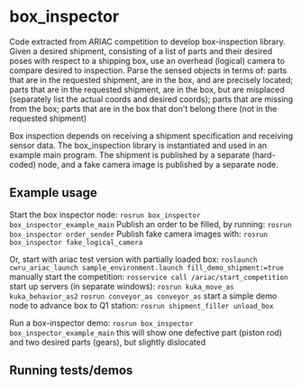 # box_inspector
Code extracted from ARIAC competition to develop box-inspection library.
Given a desired shipment, consisting of a list of parts and their desired poses with respect to a shipping box,
use an overhead (logical) camera to compare desired to inspection.  Parse the sensed objects in terms of:
parts that are in the requested shipment, are in the box, and are precisely located;
parts that are in the requested  shipment, are in the box, but are misplaced (separately list the actual coords and desired coords);
parts that are missing from the box;
parts that are in the box that don't belong there (not in the requested shipment)

Box inspection depends on receiving a shipment specification and receiving sensor data.
The box_inspection library is instantiated  and used in an example main program.
The shipment is published by a separate (hard-coded) node, and a fake camera image is published by a separate node.

## Example usage
Start the box inspector node:
`rosrun box_inspector box_inspector_example_main`
Publish an order to be filled, by running:
`rosrun box_inspector order_sender`
Publish fake camera images with:
`rosrun box_inspector fake_logical_camera`

Or, start with ariac test version with partially loaded box:
`roslaunch cwru_ariac_launch sample_environment.launch fill_demo_shipment:=true`
manually start the competition:
`rosservice call /ariac/start_competition`
start up servers (in separate  windows):
`rosrun kuka_move_as kuka_behavior_as2`
`rosrun conveyor_as conveyor_as`
start a simple demo node to advance box to Q1 station:
`rosrun shipment_filler unload_box`

Run a box-inspector demo:
`rosrun box_inspector box_inspector_example_main`
this will show one defective part (piston rod) and two desired  parts (gears), but slightly dislocated




## Running tests/demos
    

